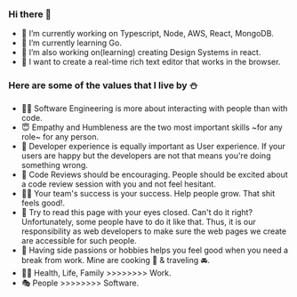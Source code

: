 ### Hi there 👋

- 🔭 I’m currently working on Typescript, Node, AWS, React, MongoDB.
- 🌱 I’m currently learning Go.
- 👯 I’m also working on(learning) creating Design Systems in react.
- 🤔 I want to create a real-time rich text editor that works in the browser.

### Here are some of the values that I live by ⛄️

- 👨🏻 Software Engineering is more about interacting with people than with code.
- 😇 Empathy and Humbleness are the two most important skills ~for any role~ for any person.
- 👀 Developer experience is equally important as User experience. If your users are happy but the developers are not that means you're doing something wrong.
- 🧐 Code Reviews should be encouraging. People should be excited about a code review session with you and not feel hesitant.
- 💪🏻 Your team's success is your success. Help people grow. That shit feels good!.
- 🦋 Try to read this page with your eyes closed. Can't do it right? Unfortunately, some people have to do it like that. Thus, it is our responsibility as web developers to make sure the web pages we create are accessible for such people.
- 🍜 Having side passions or hobbies helps you feel good when you need a break from work. Mine are cooking 🍪 & traveling 🚘.
- 🏃🏻 Health, Life, Family >>>>>>>> Work.
- 🎭 People >>>>>>>> Software.
